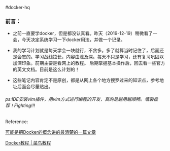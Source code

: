 #docker-hq 
### 前言：
* 之前一直要学docker，但是都没认真看。昨天（2019-12-19）稍微看了一会，今天决定系统学习一下docker用法，并做一个记录。

* 我的学习计划就是每天学会一块就行，不贪多。多了就算当时记住了，后面还是会忘的。学习战线拉长，内容由浅及深。每天不只是学习，还有复习巩固以加深印象。前期主要是看网上的教程。
后期掌握基本操作后，回去看一些官方的英文文档。目前是这么计划的！

* 这些笔记内容肯定不是原创，都是从网上各个地方搜罗过来的知识点，参考地址后面会尽量贴出。

###### ps:IDE安装vim插件，用vim方式进行编程的开发，真的是越用越顺畅。墙裂推荐！Fighting!!!









Reference:

[可能是把Docker的概念讲的最清楚的一篇文章](https://juejin.im/post/5b260ec26fb9a00e8e4b031a#heading-0)

[Docker教程 | 菜鸟教程](https://www.runoob.com/docker/docker-tutorial.html)




[dockerjisocheng ]: https://juejin.im/post/5b260ec26fb9a00e8e4b031a#heading-0